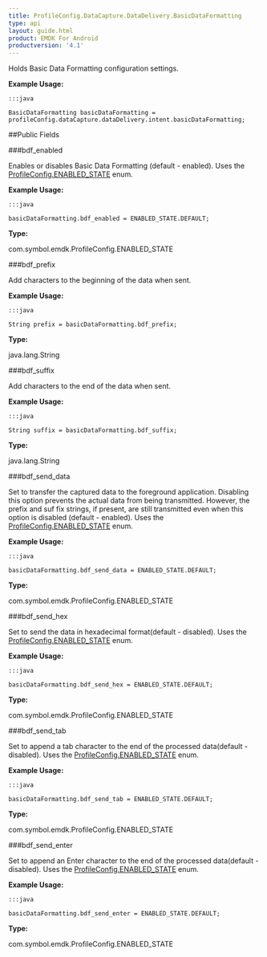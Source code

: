```yaml
---
title: ProfileConfig.DataCapture.DataDelivery.BasicDataFormatting
type: api
layout: guide.html
product: EMDK For Android
productversion: '4.1'
---
```



Holds Basic Data Formatting configuration settings.
 
 

**Example Usage:**
	
	:::java
	
	BasicDataFormatting basicDataFormatting = profileConfig.dataCapture.dataDelivery.intent.basicDataFormatting;
	


##Public Fields

###bdf_enabled

Enables or disables Basic Data Formatting (default - enabled).
 Uses the [ ProfileConfig.ENABLED_STATE](../ProfileConfig-ENABLED_STATE) enum.
 
 

**Example Usage:**
	
	:::java
	
	basicDataFormatting.bdf_enabled = ENABLED_STATE.DEFAULT;
	


**Type:**

com.symbol.emdk.ProfileConfig.ENABLED_STATE

###bdf_prefix

Add characters to the beginning of the data when sent.
 
 

**Example Usage:**
	
	:::java
	
	String prefix = basicDataFormatting.bdf_prefix;
	


**Type:**

java.lang.String

###bdf_suffix

Add characters to the end of the data when sent.
 
 

**Example Usage:**
	
	:::java
	
	String suffix = basicDataFormatting.bdf_suffix;
	


**Type:**

java.lang.String

###bdf_send_data

Set to transfer the captured data to the foreground application. Disabling this option prevents the actual data from being transmitted. 
 However, the prefix and suf fix strings, if present, are still transmitted even when this option is disabled (default - enabled).
 Uses the [ ProfileConfig.ENABLED_STATE](../ProfileConfig-ENABLED_STATE) enum.
 
 

**Example Usage:**
	
	:::java
	
	basicDataFormatting.bdf_send_data = ENABLED_STATE.DEFAULT;
	


**Type:**

com.symbol.emdk.ProfileConfig.ENABLED_STATE

###bdf_send_hex

Set to send the data in hexadecimal format(default - disabled).
 Uses the [ ProfileConfig.ENABLED_STATE](../ProfileConfig-ENABLED_STATE) enum.
 
 

**Example Usage:**
	
	:::java
	
	basicDataFormatting.bdf_send_hex = ENABLED_STATE.DEFAULT;
	


**Type:**

com.symbol.emdk.ProfileConfig.ENABLED_STATE

###bdf_send_tab

Set to append a tab character to the end of the processed data(default - disabled).
 Uses the [ ProfileConfig.ENABLED_STATE](../ProfileConfig-ENABLED_STATE) enum.
 
 

**Example Usage:**
	
	:::java
	
	basicDataFormatting.bdf_send_tab = ENABLED_STATE.DEFAULT;
	


**Type:**

com.symbol.emdk.ProfileConfig.ENABLED_STATE

###bdf_send_enter

Set to append an Enter character to the end of the processed data(default - disabled).
 Uses the [ ProfileConfig.ENABLED_STATE](../ProfileConfig-ENABLED_STATE) enum.
 
 

**Example Usage:**
	
	:::java
	
	basicDataFormatting.bdf_send_enter = ENABLED_STATE.DEFAULT;
	


**Type:**

com.symbol.emdk.ProfileConfig.ENABLED_STATE












